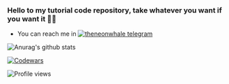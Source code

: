 ### Hello to my tutorial code repository, take whatever you want if you want it 👨‍🎓
- You can reach me in 
[![theneonwhale telegram](https://img.shields.io/badge/Telegram-%40salimov_yr-blue?style=plastic&logo=telegram&link=https://t.me/salimov_yr)](https://t.me/salimov_yr)

![Anurag's github stats](https://github-readme-stats.vercel.app/api?username=salimyaro&show_icons=true&theme=vision-friendly-dark) 

[![Codewars](https://www.codewars.com/users/salimyaro/badges/large)](https://www.codewars.com/users/salimyaro)

![Profile views](https://gpvc.arturio.dev/salimyaro)
